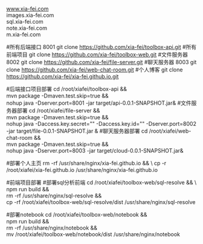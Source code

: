 www.xia-fei.com  
images.xia-fei.com  
sql.xia-fei.com  
note.xia-fei.com  
m.xia-fei.com  

#所有后端接口 8001
git clone https://github.com/xia-fei/toolbox-api.git
#所有前端项目
git clone https://github.com/xia-fei/toolbox-web.git
#文件服务器 8002
git clone https://github.com/xia-fei/file-server.git
#聊天服务器 8003
git clone https://github.com/xia-fei/web-chat-room.git
#个人博客
git clone https://github.com/xia-fei/xia-fei.github.io.git

#后端接口项目部署
cd /root/xiafei/toolbox-api && \
mvn package -Dmaven.test.skip=true && \
nohup java -Dserver.port=8001 -jar target/api-0.0.1-SNAPSHOT.jar&
#文件服务器部署
cd /root/xiafei/file-server &&\
mvn package -Dmaven.test.skip=true && \
nohup java -Daccess.key.secret="" -Daccess.key.id="" -Dserver.port=8002 -jar target/file-0.0.1-SNAPSHOT.jar &
#聊天服务器部署
cd /root/xiafei/web-chat-room && \
mvn package -Dmaven.test.skip=true && \
nohup java -Dserver.port=8003 -jar target/cloud-0.0.1-SNAPSHOT.jar&


#部署个人主页
rm -rf /usr/share/nginx/xia-fei.github.io && \ 
cp -r /root/xiafei/xia-fei.github.io /usr/share/nginx/xia-fei.github.io

#前端项目部署
#部署sql分析前端
cd /root/xiafei/toolbox-web/sql-resolve && \ 
npm run build && \
rm -rf /usr/share/nginx/sql-resolve && \
cp -rf /root/xiafei/toolbox-web/sql-resolve/dist /usr/share/nginx/sql-resolve

#部署notebook
cd /root/xiafei/toolbox-web/notebook && \
npm run build && \
rm -rf /usr/share/nginx/notebook && \
mv /root/xiafei/toolbox-web/notebook/dist /usr/share/nginx/notebook
